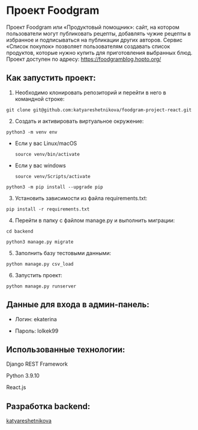 # Проект Foodgram

Проект Foodgram или «Продуктовый помощник»: сайт, на котором пользователи могут публиковать рецепты, добавлять чужие рецепты в избранное и подписываться на публикации других авторов.
Сервис «Список покупок» позволяет пользователям создавать список продуктов, которые нужно купить для приготовления выбранных блюд.
Проект доступен по адресу: https://foodgramblog.hopto.org/

## Как запустить проект:

1. Необходимо клонировать репозиторий и перейти в него в командной строке:

```
git clone git@github.com:katyareshetnikova/foodgram-project-react.git
```

2. Cоздать и активировать виртуальное окружение:

```
python3 -m venv env
```

* Если у вас Linux/macOS

    ```
    source venv/bin/activate
    ```

* Если у вас windows

    ```
    source venv/Scripts/activate
    ```

```
python3 -m pip install --upgrade pip
```

3. Установить зависимости из файла requirements.txt:

```
pip install -r requirements.txt
```
4. Перейти в папку с файлом manage.py и выполнить миграции:

```
cd backend
```

```
python3 manage.py migrate
```

5. Заполнить базу тестовыми данными:

```
python manage.py csv_load
```

6. Запустить проект:

```
python manage.py runserver
```

## Данные для входа в админ-панель:

* Логин: ekaterina

* Пароль: lolkek99

## Использованные технологии:

Django REST Framework

Python 3.9.10

React.js

## Разработка backend:

[katyareshetnikova](https://github.com/katyareshetnikova)
